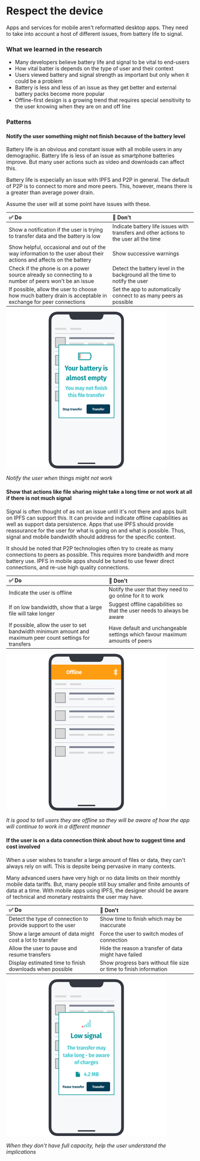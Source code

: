 # Respect the device

Apps and services for mobile aren't reformatted desktop apps. They need to take into account a host of different issues, from battery life to signal.

### What we learned in the research

* Many developers believe battery life and signal to be vital to end-users
* How vital batter is depends on the type of user and their context
* Users viewed battery and signal strength as important but only when it could be a problem
* Battery is less and less of an issue as they get better and external battery packs become more popular
* Offline-first design is a growing trend that requires special sensitivity to the user knowing when they are on and off line

### Patterns

#### Notify the user something might not finish because of the battery level

Battery life is an obvious and constant issue with all mobile users in any demographic. Battery life is less of an issue as smartphone batteries improve. But many user actions such as video and downloads can affect this.

Battery life is especially an issue with IPFS and P2P in general. The default of P2P is to connect to more and more peers. This, however, means there is a greater than average power drain.

Assume the user will at some point have issues with these.

| ✅ Do | 🚫 Don't |
| :--- | :--- |
| Show a notification if the user is trying to transfer data and the battery is low | Indicate battery life issues with transfers and other actions to the user all the time |
| Show helpful, occasional and out of the way information to the user about their actions and affects on the battery | Show successive warnings |
| Check if the phone is on a power source already so connecting to a number of peers won't be an issue | Detect the battery level in the background all the time to notify the user |
| If possible, allow the user to choose how much battery drain is acceptable in exchange for peer connections | Set the app to automatically connect to as many peers as possible |

![](https://raw.githubusercontent.com/ipfs/mobile-design-guidelines/master/.gitbook/assets/RespectTheDevice-1.png)

_Notify the user when things might not work_

#### Show that actions like file sharing might take a long time or not work at all if there is not much signal

Signal is often thought of as not an issue until it's not there and apps built on IPFS can support this. It can provide and indicate offline capabilities as well as support data persistence. Apps that use IPFS should provide reassurance for the user for what is going on and what is possible. Thus, signal and mobile bandwidth should address for the specific context.

It should be noted that P2P technologies often try to create as many connections to peers as possible. This requires more bandwidth and more battery use. IPFS in mobile apps should be tuned to use fewer direct connections, and re-use high quality connections.

| ✅ Do | 🚫 Don't |
| :--- | :--- |
| Indicate the user is offline | Notify the user that they need to go online for it to work |
| If on low bandwidth, show that a large file will take longer | Suggest offline capabilities so that the user needs to always be aware |
| If possible, allow the user to set bandwidth minimum amount and maximum peer count settings for transfers | Have default and unchangeable settings which favour maximum amounts of peers |

![](https://raw.githubusercontent.com/ipfs/mobile-design-guidelines/master/.gitbook/assets/RespectTheDevice-2.png)

_It is good to tell users they are offline so they will be aware of how the app will continue to work in a different manner_

#### If the user is on a data connection think about how to suggest time and cost involved

When a user wishes to transfer a large amount of files or data, they can't always rely on wifi. This is depsite being pervasive in many contexts.

Many advanced users have very high or no data limits on their monthly mobile data tariffs. But, many people still buy smaller and finite amounts of data at a time. With mobile apps using IPFS, the designer should be aware of technical and monetary restraints the user may have.

| ✅ Do | 🚫 Don't |
| :--- | :--- |
| Detect the type of connection to provide support to the user | Show time to finish which may be inaccurate |
| Show a large amount of data might cost a lot to transfer | Force the user to switch modes of connection |
| Allow the user to pause and resume transfers | Hide the reason a transfer of data might have failed |
| Display estimated time to finish downloads when possible | Show progress bars without file size or time to finish information |

![](https://raw.githubusercontent.com/ipfs/mobile-design-guidelines/master/.gitbook/assets/RespectTheDevice-3.png)

_When they don't have full capacity, help the user understand the implications_

